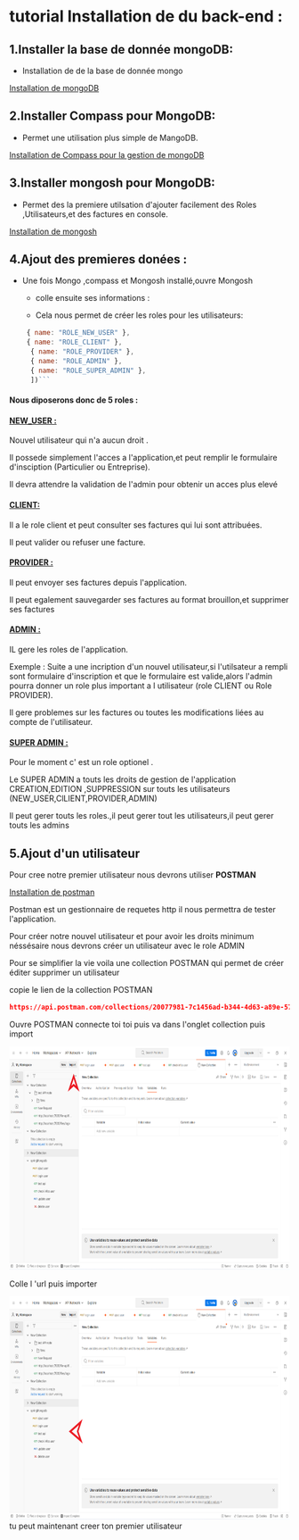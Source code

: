 # tutorial Installation de du back-end :

## 1.Installer la base de donnée mongoDB:

- Installation de de la base de donnée mongo

[Installation de mongoDB ](https://www.mongodb.com/fr-fr)

## 2.Installer Compass pour MongoDB:

- Permet une utilisation plus simple de MangoDB.

[Installation de Compass pour la gestion de mongoDB ](https://www.mongodb.com/fr-fr/products/compass)

## 3.Installer mongosh pour MongoDB:

- Permet des la premiere utilsation d'ajouter facilement des Roles ,Utilisateurs,et des factures en console.

[Installation de mongosh ](https://www.mongodb.com/try/download/shell)

## 4.Ajout des premieres donées :

- Une fois Mongo ,compass et Mongosh installé,ouvre Mongosh
    - colle ensuite ses informations :

    - Cela nous permet de créer les roles pour les utilisateurs:

  ```js   db.roles.insertMany([
   { name: "ROLE_NEW_USER" },
   { name: "ROLE_CLIENT" },
    { name: "ROLE_PROVIDER" },
    { name: "ROLE_ADMIN" },
    { name: "ROLE_SUPER_ADMIN" },
    ])```

#### Nous diposerons donc de 5 roles :

<h4 style="text-decoration: underline;">NEW_USER :</h4>
<p>Nouvel utilisateur qui n'a aucun droit .</p>
<p>Il possede simplement l'acces a l'application,et peut remplir le formulaire d'insciption (Particulier ou Entreprise).</p>
<p>Il devra attendre la validation de l'admin pour obtenir un acces plus elevé</p>

<h4 style="text-decoration: underline;">CLIENT:</h4>
<p>Il a le role client et peut consulter ses factures qui lui sont attribuées.</p>
<p>Il peut valider ou refuser une facture.</p>

<h4 style="text-decoration: underline;">PROVIDER :</h4>
<p>Il peut envoyer ses factures depuis l'application.</p>
<p>Il peut egalement sauvegarder ses factures au format brouillon,et supprimer ses factures</p>

<h4 style="text-decoration: underline;">ADMIN :</h4>
<p>IL gere les roles de l'application.</p>
Exemple : Suite a une incription d'un nouvel utilisateur,si l'utilsateur a rempli sont formulaire d'inscription et que le formulaire est valide,alors l'admin pourra donner un role plus important a l utilisateur (role  CLIENT ou Role PROVIDER).
<p>Il gere problemes sur les factures ou toutes les modifications liées au compte de l'utilisateur.</p>

<h4 style="text-decoration: underline;">SUPER ADMIN :</h4>

<p>Pour le moment c' est un role optionel .</p>
<p>Le SUPER ADMIN a touts les droits de gestion de l'application CREATION,EDITION ,SUPPRESSION sur touts les utilisateurs (NEW_USER,ClLIENT,PROVIDER,ADMIN)</p>
<p>Il peut gerer touts les roles.,il peut gerer tout les utilisateurs,il peut gerer touts les admins</p>



## 5.Ajout d'un utilisateur
<p>Pour cree notre premier utilisateur nous devrons utiliser <b>POSTMAN</b></p>

[Installation de postman](https://www.postman.com/)

Postman est un gestionnaire de requetes http il nous permettra de tester l'application.

<p>Pour créer notre nouvel utilisateur et pour avoir les droits minimum néssésaire nous devrons créer un utilisateur avec le role ADMIN</p>
<p>Pour se simplifier la vie voila une collection POSTMAN qui permet de créer éditer supprimer un utilisateur</p>

copie le lien de la collection POSTMAN
```json
https://api.postman.com/collections/20077981-7c1456ad-b344-4d63-a89e-57d1f69ebb1c?access_key=PMAT-01H00V41478XEQD8AEXF304Q9W
```

<p>Ouvre POSTMAN connecte toi toi puis va dans l'onglet collection puis import</p>
<img width="600" height="400" src="./images/postman1.png">

<p>Colle l 'url puis importer</p>
<img width="600" height="400" src="./images/postman2.png">
tu peut maintenant creer ton premier utilisateur